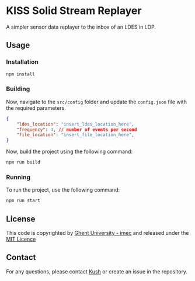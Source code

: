 # KISS Solid Stream Replayer

A simpler sensor data replayer to the inbox of an LDES in LDP.

## Usage

### Installation

```bash
npm install
```

### Building

Now, navigate to the `src/config` folder and update the `config.json` file with the required parameters.

```json
{
    "ldes_location": "insert_ldes_location_here",
    "frequency": 4, // number of events per second
    "file_location": "insert_file_location_here",
}
```

Now, build the project using the following command:

```bash
npm run build
```

### Running

To run the project, use the following command:

```bash
npm run start
```

## License

This code is copyrighted by [Ghent University - imec](https://www.ugent.be/ea/idlab/en) and released under the [MIT Licence](./LICENCE.md) 

## Contact

For any questions, please contact [Kush](mailto:kushagrasingh.bisen@ugent.be) or create an issue in the repository.
